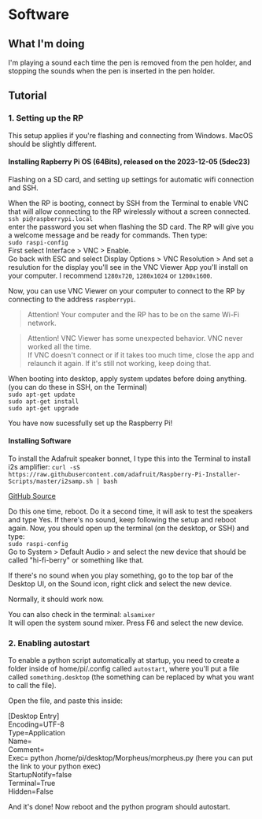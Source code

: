 # Software

## What I'm doing
I'm playing a sound each time the pen is removed from the pen holder, and stopping the sounds when the pen is inserted in the pen holder.

## Tutorial

### 1. Setting up the RP
This setup applies if you're flashing and connecting from Windows. MacOS should be slightly different.
#### Installing Rapberry Pi OS (64Bits), released on the 2023-12-05 (5dec23)
Flashing on a SD card, and setting up settings for automatic wifi connection and SSH.

When the RP is booting, connect by SSH from the Terminal to enable VNC that will allow connecting to the RP wirelessly without a screen connected.
<br>
`ssh pi@raspberrypi.local`
<br>
enter the password you set when flashing the SD card.
The RP will give you a welcome message and be ready for commands. Then type:
<br>
`sudo raspi-config`
<br>
First select Interface > VNC > Enable.
<br>
Go back with ESC and select Display Options > VNC Resolution > And set a resulution for the display you'll see in the VNC Viewer App you'll install on your computer. I recommend `1280x720`, `1280x1024` or `1200x1600`.

Now, you can use VNC Viewer on your computer to connect to the RP by connecting to the address `raspberrypi`.

> Attention!
> Your computer and the RP has to be on the same Wi-Fi network.

> Attention!
> VNC Viewer has some unexpected behavior. VNC never worked all the time.
><br>
> If VNC doesn't connect or if it takes too much time, close the app and relaunch it again. If it's still not working, keep doing that.

When booting into desktop, apply system updates before doing anything. (you can do these in SSH, on the Terminal)
<br>
`sudo apt-get update`
<br>
`sudo apt-get install`
<br>
`sudo apt-get upgrade`

You have now sucessfully set up the Raspberry Pi!

#### Installing Software
To install the Adafruit speaker bonnet, I type this into the Terminal to install i2s amplifier:
`curl -sS https://raw.githubusercontent.com/adafruit/Raspberry-Pi-Installer-Scripts/master/i2samp.sh | bash`

[GitHub Source](https://github.com/adafruit/Raspberry-Pi-Installer-Scripts)

Do this one time, reboot. Do it a second time, it will ask to test the speakers and type Yes.
If there's no sound, keep following the setup and reboot again.
Now, you should open up the terminal (on the desktop, or SSH) and type:
<br>
`sudo raspi-config`
<br>
Go to System > Default Audio > and select the new device that should be called "hi-fi-berry" or something like that.

If there's no sound when you play something, go to the top bar of the Desktop UI, on the Sound icon, right click and select the new device.

Normally, it should work now.

You can also check in the terminal:
`alsamixer`
<br>
It will open the system sound mixer. Press F6 and select the new device.

### 2. Enabling autostart
To enable a python script automatically at startup, you need to create a folder inside of home/pi/.config called `autostart`, where you'll put a file called `something.desktop` (the something can be replaced by what you want to call the file).

Open the file, and paste this inside:

[Desktop Entry]
<br>
Encoding=UTF-8
<br>
Type=Application
<br>
Name=<Something>
<br>
Comment=
<br>
Exec= python /home/pi/desktop/Morpheus/morpheus.py (here you can put the link to your python exec)
<br>
StartupNotify=false
<br>
Terminal=True
<br>
Hidden=False

And it's done! Now reboot and the python program should autostart.